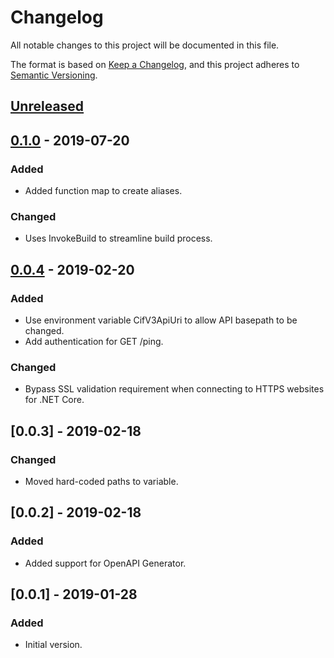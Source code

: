 # Changelog

All notable changes to this project will be documented in this file.

The format is based on [Keep a Changelog](https://keepachangelog.com/en/1.0.0/),
and this project adheres to [Semantic Versioning](https://semver.org/spec/v2.0.0.html).

## [Unreleased]

## [0.1.0] - 2019-07-20

### Added

- Added function map to create aliases.

### Changed

- Uses InvokeBuild to streamline build process.

## [0.0.4] - 2019-02-20

### Added

- Use environment variable CifV3ApiUri to allow API basepath to be changed.
- Add authentication for GET /ping.

### Changed

- Bypass SSL validation requirement when connecting to HTTPS websites for .NET Core.

## [0.0.3] - 2019-02-18

### Changed

- Moved hard-coded paths to variable.

## [0.0.2] - 2019-02-18

### Added

- Added support for OpenAPI Generator.

## [0.0.1] - 2019-01-28

### Added

- Initial version.

[Unreleased]: https://github.com/dindoliboon/cifv3-sdk-ps/compare/v0.1.0...HEAD
[0.1.0]: https://github.com/dindoliboon/cifv3-sdk-ps/compare/v0.0.4..v0.1.0
[0.0.4]: https://github.com/dindoliboon/cifv3-sdk-ps/releases/tag/v0.0.4
